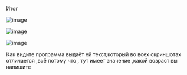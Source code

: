 Итог

![image](https://github.com/user-attachments/assets/ddee88db-cea5-4790-a190-9add6571ad42)



![image](https://github.com/user-attachments/assets/543ab51b-99eb-4614-982c-1d82108f525e)





![image](https://github.com/user-attachments/assets/a4a46851-cf06-4570-b605-4708533af507)


Как видите программа выдаёт ей текст,который во всех скриншотах отличается ,всё потому что , тут имеет значение ,какой возраст вы напишите
